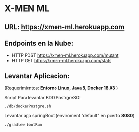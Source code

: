 X-MEN ML
========

URL: https://xmen-ml.herokuapp.com
----------------------------------

Endpoints en la Nube: 
----------
+ HTTP POST https://xmen-ml.herokuapp.com/mutant
+ HTTP GET https://xmen-ml.herokuapp.com/stats

 

Levantar Aplicacion:
--------------------
(Requerimientos: **Entorno Linux, Java 8, Docker 18.03** )

Script Para levantar BDD PostrgreSQL

```
./db/dockerPostgre.sh
```

Levantar app springBoot (enviroment "default" en puerto **8080**)
 ```
./gradlew bootRun
```